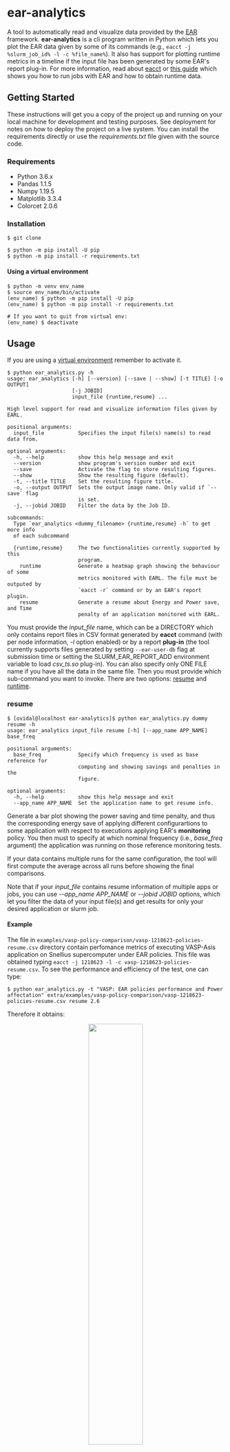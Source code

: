 # ear-analytics

A tool to automatically read and visualize data provided by the [EAR](https://gitlab.bsc.es/ear_team/ear/-/wikis/home) framework.
**ear-analytics** is a cli program written in Python which lets you plot the EAR data given by some of its commands (e.g., `eacct -j %slurm_job_id% -l -c %file_name%`). It also has support for plotting runtime metrics in a timeline if the input file has been generated by some EAR's report plug-in.
For more information, read about [eacct](https://gitlab.bsc.es/ear_team/ear/-/wikis/Commands#energy-account-eacct) or [this guide](https://gitlab.bsc.es/ear_team/ear/-/wikis/User%20guide#running-jobs-with-ear) which shows you how to run jobs with EAR and how to obtain runtime data.

## Getting Started

These instructions will get you a copy of the project up and running on your local machine for development and testing purposes. See deployment for notes on how to deploy the project on a live system.
You can install the requirements directly or use the *requirements.txt* file given with the source code.

### Requirements

- Python 3.6.x
- Pandas 1.1.5
- Numpy 1.19.5
- Matplotlib 3.3.4
- Colorcet 2.0.6


### Installation

`$ git clone`

```
$ python -m pip install -U pip
$ python -m pip install -r requirements.txt
```

#### Using a virtual environment

```
$ python -m venv env_name
$ source env_name/bin/activate
(env_name) $ python -m pip install -U pip
(env_name) $ python -m pip install -r requirements.txt

# If you want to quit from virtual env:
(env_name) $ deactivate
```

## Usage

If you are using a [virtual environment](#using-a-virtual-environment) remember to activate it.

```
$ python ear_analytics.py -h
usage: ear_analytics [-h] [--version] [--save | --show] [-t TITLE] [-o OUTPUT]
                     [-j JOBID]
                     input_file {runtime,resume} ...

High level support for read and visualize information files given by EARL.

positional arguments:
  input_file           Specifies the input file(s) name(s) to read data from.

optional arguments:
  -h, --help           show this help message and exit
  --version            show program's version number and exit
  --save               Activate the flag to store resulting figures.
  --show               Show the resulting figure (default).
  -t, --title TITLE    Set the resulting figure title.
  -o, --output OUTPUT  Sets the output image name. Only valid if `--save` flag
                       is set.
  -j, --jobid JOBID    Filter the data by the Job ID.

subcommands:
  Type `ear_analytics <dummy_filename> {runtime,resume} -h` to get more info
  of each subcommand

  {runtime,resume}     The two functionalities currently supported by this
                       program.
    runtime            Generate a heatmap graph showing the behaviour of some
                       metrics monitored with EARL. The file must be outputed by
                       `eacct -r` command or by an EAR's report plugin.
    resume             Generate a resume about Energy and Power save, and Time
                       penalty of an application monitored with EARL.

```

You must provide the *input_file* name, which can be a DIRECTORY which only contains report files in CSV format generated by **eacct** command  (with per node information, *-l* option enabled) or by a report **plug-in** (the tool currently supports files generated by setting `--ear-user-db` flag at submission time or setting the SLURM_EAR_REPORT_ADD environment variable to load *csv_ts.so* plug-in). You can also specify only ONE FILE name if you have all the data in the same file.
Then you must provide which sub-command you want to invoke. There are two options: [resume](#resume) and [runtime](#runtime).

### resume

```
$ [ovidal@localhost ear-analytics]$ python ear_analytics.py dummy resume -h
usage: ear_analytics input_file resume [-h] [--app_name APP_NAME] base_freq

positional arguments:
  base_freq            Specify which frequency is used as base reference for
                       computing and showing savings and penalties in the
                       figure.

optional arguments:
  -h, --help           show this help message and exit
  --app_name APP_NAME  Set the application name to get resume info.

```

Generate a bar plot showing the power saving and time penalty, and thus the corresponding energy save of applying different configurartions to some application with respect to executions applying EAR's **monitoring** policy.
You then must to specify at which nominal frequency (i.e., *base_freq* argument) the application was running on those reference monitoring tests.

If your data contains multiple runs for the same configuration, the tool will first compute the average across all runs before showing the final comparisons.

Note that if your *input_file* contains resume information of multiple apps or jobs, you can use *--app\_name APP\_NAME* or *--jobid JOBID* options, which let you filter the data of your input file(s) and get results for only your desired application or slurm job.

#### Example

The file in `examples/vasp-policy-comparison/vasp-1218623-policies-resume.csv` directory contain perfomance metrics of executing VASP-Asis application on Snellius supercomputer under EAR policies. This file was obtained typing `eacct -j 1218623 -l -c vasp-1218623-policies-resume.csv`.
To see the performance and efficiency of the test, one can type:

`$ python ear_analytics.py -t "VASP: EAR policies performance and Power affectation" extra/examples/vasp-policy-comparison/vasp-1218623-policies-resume.csv resume 2.6`

Therefore it obtains:

<div align="center">
  <img src="extra/examples/imgs/vasp-1218623-policies-resume.png" width="50%">
</div>

Note that on the above graph there is some configuration running the application using *monitoring* with a *base_freq* of 2.601 GHz.
This means that the test was run setting the Turbo CPU frequency for those nodes.

This is why the command requires the user to use the *base_freq* argument, because it becomes more flexible to compare configurations as now you can compare different *monitoring* tests (i.e., tests with different fixed CPU frequencies) with one reference monitoring test with CPU frequency fixed at *base_freq*. For example, you can see the performance of the previous application not applying any EAR optimisation policy but fixing default CPU frequency and compare it with a test where the application ran at Turbo, by typing:

`$ python ear_analytics.py -t "VASP: Fixed P-State efficiency comparison" extra/examples/vasp-policy-comparison/vasp-fixed_freqs-resume.csv resume 2.601`

you get:

<div align="center">
  <img src="extra/examples/imgs/vasp-1218652-vs_turbo.png" width="50%">
</div>

and you can conclude that this appliction get no benefit (in terms of energy efficiency) by running it at Turbo frequency.

### runtime

```
$ python ear_analytics.py dummy runtime -h
usage: ear_analytics input_file runtime [-h] [-s STEPID] [-r | --absolute-range]
                                        [-l] -m metric [metric ...]

optional arguments:
  -h, --help                         show this help message and exit
  -s, --stepid STEPID                Sets the STEP ID of the job you are working
                                     with.
  -r, --relative_range               Use the relative range of a metric over the
                                     trace data to build the gradient.
  --absolute-range                   Use the absolute range configured for
                                     metrics to build the gradient (default).
  -l, --horizontal_legend            Display the legend horizontally. This
                                     option is useful when your trace has a low
                                     number of nodes.
  -m, --metrics metric [metric ...]  Space separated list of case sensitive
                                     metrics names to visualize. Allowed values
                                     are cpi, gflops, avg.cpufreq, avg.imcfreq,
                                     tpi, gbs, dc-node-power, dram-power, pck-
                                     power, p.mpi, gutil0, gmemutil0, io_mbs,
                                     def.freq
```

Generate a heatmap-based graph for each metric specified by *--metrics* argument.
Note that the accepted metrics by your **ear-analytics** installation must be specified in the [configuration](#configuration) file.

The resulting figure (for each *--metric* specified) will be a timeline where for each node your application had used you will see a heatmap showing an intuitive visualization about the value of the metric each figure is showing.
All nodes visualized share the same timeline, which makes this command useful to check the application behaviour over all of them.

#### Configuration

**ear-analytics** works with a configuration file called *config.ini*. You can modify the template given in this repository.
By now, this configuration file only lets you specify which metrics will be accepted by **ear-analytics** and for which range of values will work each one based on the architecture you are working (only useful if you run the command with `--absolute-range` argument).
Note that all metrics you specify must be reported before by [eacct](https://gitlab.bsc.es/ear_team/ear/-/wikis/Commands#energy-account-eacct) command or by metrics plugin specified by SLURM\_EAR\_REPORT\_ADD environment variable,
and each metric name must be the same as it is reported in the header of the generated files.

#### Example

The next table shows content of `TODO` file, which content output information of all loops recorded by EAR during the execution of `TODO: application name` configured to be executed with `TODO` MPI processes accross `TODO` nodes. We will visualize the CPI, GFLOPS and the percentage of time spent in MPI calls reported by EAR for each node this application was executed.

![alt text](examples/pop_loops_table.png)

To get the wanted results, we type:

`$ python ear_analytics.py -t "BT 4N" -o "BT_4N" extra/examples/bt_test_loops runtime -m cpi gflops p.mpi`

We get the following images:

![alt text](extra/examples/bt_test_runtime/runtime_CPI.jpg)
![alt text](extra/examples/bt_test_runtime/runtime_GFLOPS.jpg)
![alt text](extra/examples/bt_test_runtime/runtime_P.MPI.jpg)


## Contact

For any question and suggestion, contact with oriol.vidal@bsc.es.
